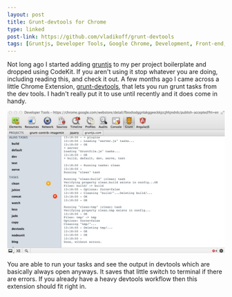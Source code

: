 ```yaml
---
layout: post
title: Grunt-devtools for Chrome
type: linked
post-link: https://github.com/vladikoff/grunt-devtools
tags: [Gruntjs, Developer Tools, Google Chrome, Development, Front-end, Linked]
---
```


Not long ago I started adding [gruntjs](http://gruntjs.com/) to my per project boilerplate and dropped using CodeKit. If you aren't using it stop whatever you are doing, including reading this, and check it out. A few months ago I came across a little Chrome Extension, [grunt-devtools](https://github.com/vladikoff/grunt-devtools), that lets you run grunt tasks from the dev tools. I hadn't really put it to use until recently and it does come in handy.

[![Gruntjs-devtools](/images/post-gruntjs-devtools.jpg)](https://github.com/vladikoff/grunt-devtools)

You are able to run your tasks and see the output in devtools which are basically always open anyways. It saves that little switch to terminal if there are errors. If you already have a heavy devtools workflow then this extension should fit right in.
